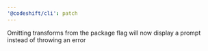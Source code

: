 ```yaml
---
'@codeshift/cli': patch
---
```


Omitting transforms from the package flag will now display a prompt instead of throwing an error
